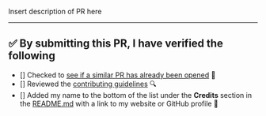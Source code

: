 Insert description of PR here

---

<!-- Thank you for contributing to this repo, it is much appreciated! 😊 -->

<!-- Before creating a PR, make sure to verify the following. -->

## ✅️ By submitting this PR, I have verified the following

* [] Checked to [see if a similar PR has already been opened](https://github.com/fvcproductions/maintain-me/pulls) 🤔️
* [] Reviewed the [contributing guidelines](https://github.com/fvcproductions/maintain-me/blob/master/CONTRIBUTING.md) 🔍️
* [] Added my name to the bottom of the list under the **Credits** section in the [README.md](https://github.com/fvcproductions/maintain-me/blob/master/README.md) with a link to my website or GitHub profile 👥️
